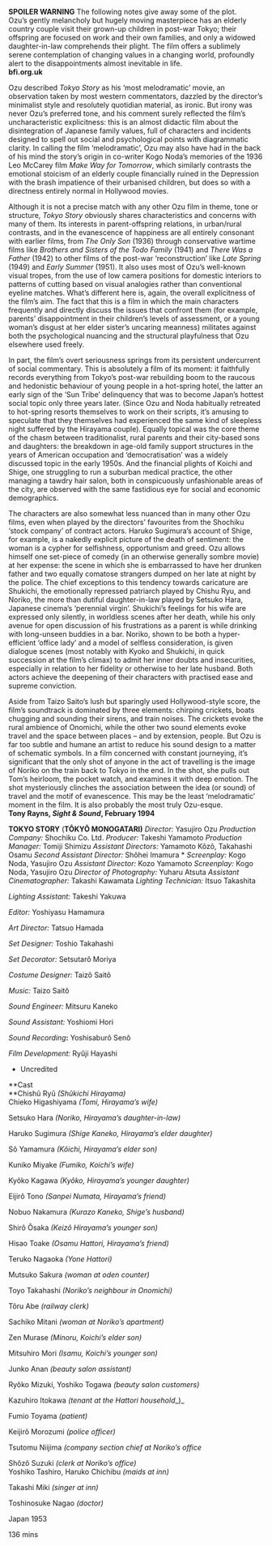 
**SPOILER WARNING** The following notes give away some of the plot.<br>
Ozu’s gently melancholy but hugely moving masterpiece has an elderly country couple visit their grown-up children in post-war Tokyo; their offspring are focused on work and their own families, and only a widowed daughter-in-law comprehends their plight. The film offers a sublimely serene contemplation of changing values in a changing world, profoundly alert to the disappointments almost inevitable in life.<br>
**bfi.org.uk**<br>

Ozu described _Tokyo Story_ as his ‘most melodramatic’ movie, an observation taken by most western commentators, dazzled by the director’s minimalist style and resolutely quotidian material, as ironic. But irony was never Ozu’s preferred tone, and his comment surely reflected the film’s uncharacteristic explicitness: this is an almost didactic film about the disintegration of Japanese family values, full of characters and incidents designed to spell out social and psychological points with diagrammatic clarity. In calling the film ‘melodramatic’, Ozu may also have had in the back of his mind the story’s origin in co-writer Kogo Noda’s memories of the 1936 Leo McCarey film _Make Way for Tomorrow_, which similarly contrasts the emotional stoicism of an elderly couple financially ruined in the Depression with the brash impatience of their urbanised children, but does so with a directness entirely normal in Hollywood movies.

Although it is not a precise match with any other Ozu film in theme, tone or structure, _Tokyo Story_ obviously shares characteristics and concerns with many of them. Its interests in parent-offspring relations, in urban/rural contrasts, and in the evanescence of happiness are all entirely consonant with earlier films, from _The Only Son_ (1936) through conservative wartime films like _Brothers and Sisters of the Todo Family_ (1941) and _There Was a Father_ (1942) to other films of the post-war ‘reconstruction’ like _Late Spring_ (1949) and _Early Summer_ (1951). It also uses most of Ozu’s well-known visual tropes, from the use of low camera positions for domestic interiors to patterns of cutting based on visual analogies rather than conventional eyeline matches. What’s different here is, again, the overall explicitness of the film’s aim. The fact that this is a film in which the main characters frequently and directly discuss the issues that confront them (for example, parents’ disappointment in their children’s levels of assessment, or a young woman’s disgust at her elder sister’s uncaring meanness) militates against both the psychological nuancing and the structural playfulness that Ozu elsewhere used freely.

In part, the film’s overt seriousness springs from its persistent undercurrent of social commentary. This is absolutely a film of its moment: it faithfully records everything from Tokyo’s post-war rebuilding boom to the raucous and hedonistic behaviour of young people in a hot-spring hotel, the latter an early sign of the ‘Sun Tribe’ delinquency that was to become Japan’s hottest social topic only three years later. (Since Ozu and Noda habitually retreated to hot-spring resorts themselves to work on their scripts, it’s amusing to speculate that they themselves had experienced the same kind of sleepless night suffered by the Hirayama couple). Equally topical was the core theme of the chasm between traditionalist, rural parents and their city-based sons and daughters: the breakdown in age-old family support structures in the years of American occupation and ‘democratisation’ was a widely discussed topic in the early 1950s. And the financial plights of Koichi and Shige, one struggling to run a suburban medical practice, the other managing a tawdry hair salon, both in conspicuously unfashionable areas of the city, are observed with the same fastidious eye for social and economic demographics.

The characters are also somewhat less nuanced than in many other Ozu films, even when played by the directors’ favourites from the Shochiku ‘stock company’ of contract actors. Haruko Sugimura’s account of Shige, for example, is a nakedly explicit picture of the death of sentiment: the woman is a cypher for selfishness, opportunism and greed. Ozu allows himself one set-piece of comedy (in an otherwise generally sombre movie) at her expense: the scene in which she is embarrassed to have her drunken father and two equally comatose strangers dumped on her late at night by the police.  The chief exceptions to this tendency towards caricature are Shukichi, the emotionally repressed patriarch played by Chishu Ryu, and Noriko, the more than dutiful daughter-in-law played by Setsuko Hara, Japanese cinema’s ‘perennial virgin’. Shukichi’s feelings for his wife are expressed only silently, in worldless scenes after her death, while his only avenue for open discussion of his frustrations as a parent is while drinking with long-unseen buddies in a bar. Noriko, shown to be both a hyper-efficient ‘office lady’ and a model of selfless consideration, is given dialogue scenes (most notably with Kyoko and Shukichi, in quick succession at the film’s climax) to admit her inner doubts and insecurities, especially in relation to her fidelity or otherwise to her late husband. Both actors achieve the deepening of their characters with practised ease and supreme conviction.

Aside from Taizo Saito’s lush but sparingly used Hollywood-style score, the film’s soundtrack is dominated by three elements: chirping crickets, boats chugging and sounding their sirens, and train noises. The crickets evoke the rural ambience of Onomichi, while the other two sound elements evoke travel and the space between places – and by extension, people. But Ozu is far too subtle and humane an artist to reduce his sound design to a matter of schematic symbols. In a film concerned with constant journeying, it’s significant that the only shot of anyone in the act of travelling is the image of Noriko on the train back to Tokyo in the end. In the shot, she pulls out Tom’s heirloom, the pocket watch, and examines it with deep emotion. The shot mysteriously clinches the association between the idea (or sound) of travel and the motif of evanescence. This may be the least ‘melodramatic’ moment in the film. It is also probably the most truly Ozu-esque.<br>
**Tony Rayns, _Sight & Sound_, February 1994**<br>


**TOKYO STORY** (**TÔKYÔ MONOGATARI)**
_Director:_ Yasujiro Ozu
_Production Company:_ Shochiku Co. Ltd.
_Producer:_ Takeshi Yamamoto
_Production Manager:_ Tomiji Shimizu
_Assistant Directors:_ Yamamoto Kôzô, Takahashi Osamu
_Second Assistant Director:_ Shôhei Imamura *
_Screenplay:_ Kogo Noda, Yasujiro Ozu
_Assistant Director:_ Kozo Yamamoto
_Screenplay:_ Kogo Noda, Yasujiro Ozu
_Director of Photography:_ Yuharu Atsuta
_Assistant Cinematographer:_ Takashi Kawamata
_Lighting Technician:_ Itsuo Takashita

_Lighting Assistant:_  Takeshi Yakuwa

_Editor:_ Yoshiyasu Hamamura

_Art Director:_ Tatsuo Hamada

_Set Designer:_ Toshio Takahashi

_Set Decorator:_ Setsutarô Moriya

_Costume Designer:_ Taizô Saitô

_Music:_ Taizo Saitô

_Sound Engineer:_ Mitsuru Kaneko

_Sound Assistant:_  Yoshiomi Hori

_Sound Recording_**:** Yoshisaburô Senô

_Film Development:_  Ryûji Hayashi

* Uncredited

**Cast  
**Chishû Ryû _(Shûkichi Hirayama)_  
Chieko Higashiyama  _(Tomi, Hirayama’s wife)_

Setsuko Hara _(Noriko, Hirayama’s daughter-in-law)_

Haruko Sugimura _(Shige Kaneko, Hirayama’s elder daughter)_

Sô Yamamura _(Kôichi, Hirayama’s elder son)_

Kuniko Miyake _(Fumiko, Koichi’s wife)_

Kyôko Kagawa _(Kyôko, Hirayama’s younger daughter)_

Eijirô Tono _(Sanpei Numata, Hirayama’s friend)_

Nobuo Nakamura _(Kurazo Kaneko, Shige’s husband)_

Shirô Ôsaka _(Keizô_  _Hirayama’s younger son)_

Hisao Toake _(Osamu Hattori, Hirayama’s friend)_

Teruko Nagaoka _(Yone Hattori)_

Mutsuko Sakura _(woman at oden counter)_

Toyo Takahashi _(Noriko’s neighbour in Onomichi)_

Tôru  Abe _(railway clerk)_

Sachiko Mitani _(woman at Noriko’s apartment)_

Zen Murase _(Minoru, Koichi’s elder son)_

Mitsuhiro Mori _(Isamu, Koichi’s younger son)_

Junko Anan _(beauty salon assistant)_

Ryôko Mizuki, Yoshiko Togawa _(beauty salon customers)_

Kazuhiro Itokawa _(tenant_ _at the Hattori household__)_

Fumio Toyama _(patient)_

Keijirô Morozumi _(police officer)_

Tsutomu Niijima _(company section chief at Noriko’s office_

Shôzô Suzuki _(clerk at Noriko’s office)_  
Yoshiko Tashiro, Haruko Chichibu _(maids at inn)_

Takashi Miki _(singer at inn)_

Toshinosuke Nagao _(doctor)_

Japan 1953

136 mins
<!--stackedit_data:
eyJoaXN0b3J5IjpbLTEwOTE2NzE1MjBdfQ==
-->